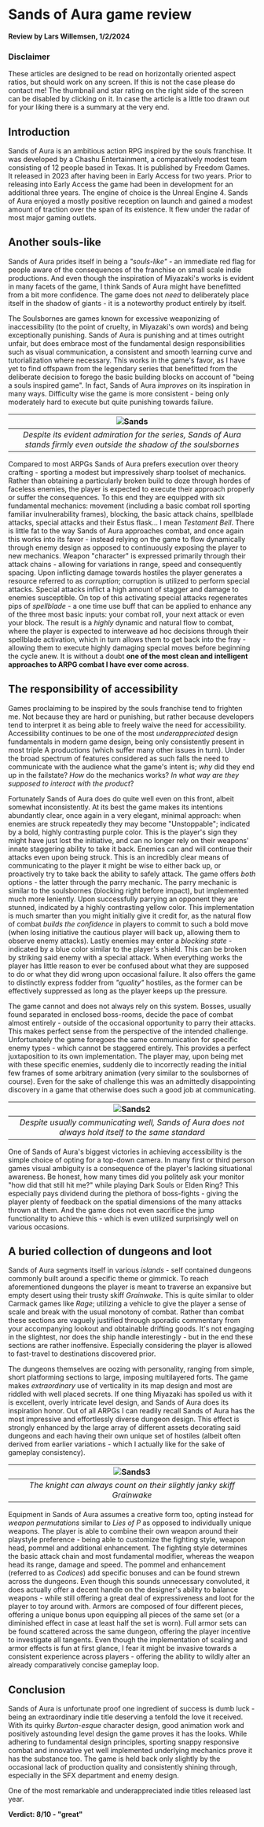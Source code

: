 # Sands of Aura game review
**Review by Lars Willemsen, 1/2/2024**

### Disclaimer
These articles are designed to be read on horizontally oriented aspect ratios, but should work on any screen. If this is not the case please do contact me! The thumbnail and star rating on the right side of the screen can be disabled by clicking on it. In case the article is a little too drawn out for your liking there is a summary at the very end.

## Introduction
Sands of Aura is an ambitious action RPG inspired by the souls franchise. It was developed by a Chashu Entertainment, a comparatively modest team consisting of 12 people based in Texas. It is published by Freedom Games. It released in 2023 after having been in Early Access for two years. Prior to releasing into Early Access the game had been in development for an additional three years. The engine of choice is the Unreal Engine 4. Sands of Aura enjoyed a mostly positive reception on launch and gained a modest amount of traction over the span of its existence. It flew under the radar of most major gaming outlets.

## Another souls-like
Sands of Aura prides itself in being a *"souls-like"* - an immediate red flag for people aware of the consequences of the franchise on small scale indie productions. And even though the inspiration of Miyazaki's works is evident in many facets of the game, I think Sands of Aura might have benefitted from a bit more confidence. The game does not *need* to deliberately place itself in the shadow of giants - it is a noteworthy product entirely by itself.

The Soulsbornes are games known for excessive weaponizing of inaccessibility (to the point of cruelty, in Miyazaki's own words) and being exceptionally punishing. Sands of Aura is punishing and at times outright unfair, but does embrace most of the fundamental design responsibilities such as visual communication, a consistent and smooth learning curve and tutorialization where necessary. This works in the game's favor, as I have yet to find offspawn from the legendary series that benefitted from the deliberate decision to forego the basic building blocks on account of "being a souls inspired game". In fact, Sands of Aura *improves* on its inspiration in many ways. Difficulty wise the game is more consistent - being only moderately hard to execute but quite punishing towards failure.

| ![Sands](content/reviews/Sands_of_Aura/fortress.jpg) |
| :--: |
| *Despite its evident admiration for the series, Sands of Aura stands firmly even outside the shadow of the soulsbornes* |

Compared to most ARPGs Sands of Aura prefers execution over theory crafting - sporting a modest but impressively sharp toolset of mechanics. Rather than obtaining a particularly broken build to doze through hordes of faceless enemies, the player is expected to execute their approach properly or suffer the consequences. To this end they are equipped with six fundamental mechanics: movement (including a basic combat roll sporting familiar invulnerability frames), blocking, the basic attack chains, spellblade attacks, special attacks and their Estus flask... I mean *Testament Bell*. There is little fat to the way Sands of Aura approaches combat, and once again this works into its favor - instead relying on the game to flow dynamically through enemy design as opposed to continuously exposing the player to new mechanics. Weapon "character" is expressed primarily through their attack chains - allowing for variations in range, speed and consequently spacing. Upon inflicting damage towards hostiles the player generates a resource referred to as *corruption*; corruption is utilized to perform special attacks. Special attacks inflict a high amount of stagger and damage to enemies susceptible. On top of this activating special attacks regenerates pips of *spellblade* - a one time use buff that can be applied to enhance any of the three most basic inputs: your combat roll, your next attack or even your block. The result is a *highly* dynamic and natural flow to combat, where the player is expected to interweave ad hoc decisions through their spellblade activation, which in turn allows them to get back into the fray - allowing them to execute highly damaging special moves before beginning the cycle anew. It is without a doubt **one of the most clean and intelligent approaches to ARPG combat I have ever come across**.

## The responsibility of accessibility

Games proclaiming to be inspired by the souls franchise tend to frighten me. Not because they are hard or punishing, but rather because developers tend to interpret it as being able to freely waive the need for accessibility. Accessibility continues to be one of the most *underappreciated* design fundamentals in modern game design, being only consistently present in most triple A productions (which suffer many other issues in turn). Under the broad spectrum of features considered as such falls the need to communicate with the audience what the game's intent is; *why* did they end up in the failstate? *How* do the mechanics works? *In what way are they supposed to interact with the product*?

Fortunately Sands of Aura does do quite well even on this front, albeit somewhat inconsistently. At its best the game makes its intentions abundantly clear, once again in a very elegant, minimal approach: when enemies are struck repeatedly they may become "Unstoppable"; indicated by a bold, highly contrasting purple color. This is the player's sign they might have just lost the initiative, and can no longer rely on their weapons' innate staggering ability to take it back. Enemies can and will continue their attacks even upon being struck. This is an incredibly clear means of communicating to the player it might be wise to either back up, or proactively try to take back the ability to safely attack. The game offers *both* options - the latter through the parry mechanic. The parry mechanic is similar to the soulsbornes (blocking right before impact), but implemented much more leniently. Upon successfully parrying an opponent they are stunned, indicated by a highly contrasting yellow color. This implementation is much smarter than you might initially give it credit for, as the natural flow of combat *builds the confidence* in players to commit to such a bold move (when losing initiative the cautious player will back up, allowing them to observe enemy attacks). Lastly enemies may enter a *blocking state* - indicated by a blue color similar to the player's shield. This can be broken by striking said enemy with a special attack. When everything works the player has little reason to ever be confused about what they are supposed to do or what they did wrong upon occasional failure. It also offers the game to distinctly express fodder from *"quality"* hostiles, as the former can be effectively suppressed as long as the player keeps up the pressure.

The game cannot and does not always rely on this system. Bosses, usually found separated in enclosed boss-rooms, decide the pace of combat almost entirely - outside of the occasional opportunity to parry their attacks. This makes perfect sense from the perspective of the intended challenge. Unfortunately the game foregoes the same communication for specific enemy types - which cannot be staggered entirely. This provides a perfect juxtaposition to its own implementation. The player may, upon being met with these specific enemies, suddenly die to incorrectly reading the initial few frames of some arbitrary animation (very similar to the soulsbornes of course). Even for the sake of challenge this was an admittedly disappointing discovery in a game that otherwise does such a good job at communicating.

| ![Sands2](content/reviews/Sands_of_Aura/disappointing.jpg) |
| :--: |
| *Despite usually communicating well, Sands of Aura does not always hold itself to the same standard* |

One of Sands of Aura's biggest victories in achieving accessibility is the simple choice of opting for a top-down camera. In many first or third person games visual ambiguity is a consequence of the player's lacking situational awareness. Be honest, how many times did you politely ask your monitor "how did that still hit me?" while playing Dark Souls or Elden Ring? This especially pays dividend during the plethora of boss-fights - giving the player plenty of feedback on the spatial dimensions of the many attacks thrown at them. And the game does not even sacrifice the jump functionality to achieve this - which is even utilized surprisingly well on various occasions.

## A buried collection of dungeons and loot

Sands of Aura segments itself in various *islands* - self contained dungeons commonly built around a specific theme or gimmick. To reach aforementioned dungeons the player is meant to traverse an expansive but empty desert using their trusty skiff *Grainwake*. This is quite similar to older Carmack games like *Rage*; utilizing a vehicle to give the player a sense of scale and break with the usual monotony of combat. Rather than combat these sections are vaguely justified through sporadic commentary from your accompanying lookout and obtainable drifting goods. It's not engaging in the slightest, nor does the ship handle interestingly - but in the end these sections are rather inoffensive. Especially considering the player is allowed to fast-travel to destinations discovered prior.

The dungeons themselves are oozing with personality, ranging from simple, short platforming sections to large, imposing multilayered forts. The game makes *extraordinary* use of verticality in its map design and most are riddled with well placed secrets. If one thing Miyazaki has spoiled us with it is excellent, overly intricate level design, and Sands of Aura does its inspiration honor. Out of all ARPGs I can readily recall Sands of Aura has the most impressive and effortlessly diverse dungeon design. This effect is strongly enhanced by the large array of different assets decorating said dungeons and each having their own unique set of hostiles (albeit often derived from earlier variations - which I actually like for the sake of gameplay consistency).

| ![Sands3](content/reviews/Sands_of_Aura/skiff.jpg) |
| :--: |
| *The knight can always count on their slightly janky skiff Grainwake* |

Equipment in Sands of Aura assumes a creative form too, opting instead for *weapon permutations* similar to *Lies of P* as opposed to individually unique weapons. The player is able to combine their own weapon around their playstyle preference - being able to customize the fighting style, weapon head, pommel and additional enhancement. The fighting style determines the basic attack chain and most fundamental modifier, whereas the weapon head its range, damage and speed. The pommel and enhancement (referred to as *Codices*) add specific bonuses and can be found strewn across the dungeons. Even though this sounds unnecessary convoluted, it does actually offer a decent handle on the designer's ability to balance weapons - while still offering a great deal of expressiveness and loot for the player to toy around with. Armors are composed of four different pieces, offering a unique bonus upon equipping all pieces of the same set (or a diminished effect in case at least half the set is worn). Full armor sets can be found scattered across the same dungeon, offering the player incentive to investigate all tangents. Even though the implementation of scaling and armor effects is fun at first glance, I fear it might be invasive towards a consistent experience across players - offering the ability to wildly alter an already comparatively concise gameplay loop.

## Conclusion
Sands of Aura is unfortunate proof one ingredient of success is dumb luck - being an extraordinary indie title deserving a tenfold the love it received. With its quirky *Burton-esque* character design, good animation work and positively astounding level design the game proves it has the looks. While adhering to fundamental design principles, sporting snappy responsive combat and innovative yet well implemented underlying mechanics prove it has the substance too. The game is held back only slightly by the occasional lack of production quality and consistently shining through, especially in the SFX department and enemy design.

One of the most remarkable and underappreciated indie titles released last year.

**Verdict: 8/10 - "great"**